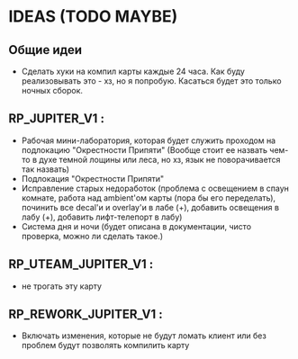 # IDEAS (TODO MAYBE)


## Общие идеи
- Сделать хуки на компил карты каждые 24 часа. Как буду реализовывать это - хз, но я попробую. Касаться будет это только ночных сборок.


## RP_JUPITER_V1 :
- Рабочая мини-лаборатория, которая будет служить проходом на подлокацию "Окрестности Припяти" (Вообще стоит ее назвать чем-то в духе темной лощины или леса, но хз, язык не поворачивается так назвать)
- Подлокация "Окрестности Припяти"
- Исправление старых недоработок (проблема с освещением в спаун комнате, работа над ambient'ом карты (пора бы его переделать), починить все decal'и и overlay'и в лабе (+), добавить освещения в лабу (+), добавить лифт-телепорт в лабу)
- Система дня и ночи (будет описана в документации, чисто проверка, можно ли сделать такое.)




## RP_UTEAM_JUPITER_V1 :
- не трогать эту карту




## RP_REWORK_JUPITER_V1 :
- Включать изменения, которые не будут ломать клиент или без проблем будут позволять компилить карту